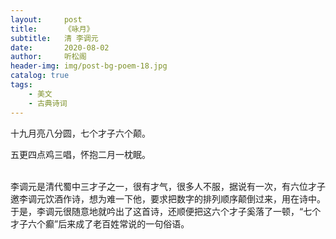 ```yaml
---
layout:     post
title:      《咏月》
subtitle:   清 李调元
date:       2020-08-02
author:     听松阁
header-img: img/post-bg-poem-18.jpg
catalog: true
tags:
    - 美文
    - 古典诗词
---
```


十九月亮八分圆，七个才子六个颠。<br>

五更四点鸡三唱，怀抱二月一枕眠。<br>
<br>


李调元是清代蜀中三才子之一，很有才气，很多人不服，据说有一次，有六位才子邀李调元饮酒作诗，想为难一下他，要求把数字的排列顺序颠倒过来，用在诗中。于是，李调元很随意地就吟出了这首诗，还顺便把这六个才子奚落了一顿，“七个才子六个癫”后来成了老百姓常说的一句俗语。

